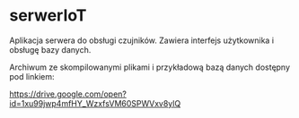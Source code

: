 # serwerIoT
Aplikacja serwera do obsługi czujników. Zawiera interfejs użytkownika i obsługę bazy danych.

Archiwum ze skompilowanymi plikami i przykładową bazą danych dostępny pod linkiem:

https://drive.google.com/open?id=1xu99jwp4mfHY_WzxfsVM60SPWVxv8ylQ